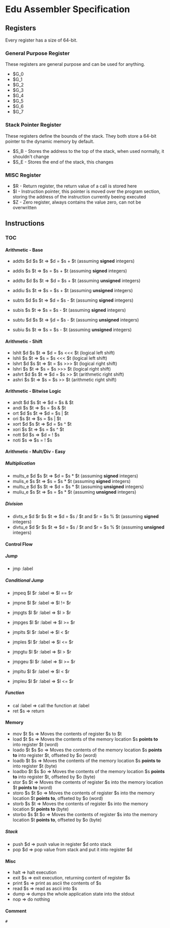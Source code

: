 # Edu Assembler Specification

## Registers

Every register has a size of 64-bit.

### General Purpose Register

These registers are general purpose and can be used for anything.

 * $G_0
 * $G_1
 * $G_2
 * $G_3
 * $G_4
 * $G_5
 * $G_6
 * $G_7

### Stack Pointer Register

These registers define the bounds of the stack. They both store a 64-bit pointer to the dynamic memory by default.

 * $S_B - Stores the address to the top of the stack, when used normally, it shouldn't change
 * $S_E - Stores the end of the stack, this changes

### MISC Register

 * $R - Return register, the return value of a call is stored here
 * $I - Instruction pointer, this pointer is moved over the program section, storing the address of the instruction currently beeing executed
 * $Z - Zero register, always contains the value zero, can not be overwritten

## Instructions

### TOC

#### Arithmetic - Base
 * addts $d $s $t => $d = $s + $t (assuming **signed** integers)
 * addis $s $t    => $s = $s + $t (assuming **signed** integers)
 * addtu $d $s $t => $d = $s + $t (assuming **unsigned** integers) 
 * addiu $s $t    => $s = $s + $t (assuming **unsigned** integers)

 * subts $d $s $t => $d = $s - $t (assuming **signed** integers)
 * subis $s $t    => $s = $s - $t (assuming **signed** integers)
 * subtu $d $s $t => §d = $s - $t (assuming **unsigned** integers)
 * subiu $s $t    => $s = $s - $t (assuming **unsigned** integers)

#### Arithmetic - Shift
 * lshlt $d $s $t => $d = $s <<< $t (logical left shift)
 * lshli $s $t    => $s = $s <<< $t (logical left shift)
 * lshrt $d $s $t => $t = $s >>> $t (logical right shift)
 * lshri $s $t    => $s = $s >>> $t (logical right shift)
 * ashrt $d $s $t => $d = $s >>  $t (arithmetic right shift)
 * ashri $s $t    => $s = $s >>  $t (arithmetic right shift)

#### Arithmetic - Bitwise Logic
 * andt $d $s $t  => $d = $s & $t
 * andi $s $t     => $s = $s & $t
 * ort  $d $s $t  => $d = $s | $t
 * ori  $s $t     => $s = $s | $t
 * xort $d $s $t  => $d = $s ^ $t
 * xori $s $t     => $s = $s ^ $t
 * nott $d $s     => $d = ! $s
 * noti $s        => $s = ! $s


#### Arithmetic - Mult/Div - Easy

##### Multiplication
 * mults_e $d $s $t => $d = $s * $t (assuming **signed** integers) 
 * mulis_e $s $t    => $s = $s * $t (assuming **signed** integers)
 * multu_e $d $s $t => $d = $s * $t (assuming **unsigned** integers)
 * muliu_e $s $t    => $s = $s * $t (assuming **unsigned** integers)

##### Division
 * divts_e $d $r $s $t => $d = $s / $t and $r = $s % $t (assuming **signed** integers)
 * divtu_e $d $r $s $t => $d = $s / $t and $r = $s % $t (assuming **unsigned** integers)

#### Control Flow

##### Jump
 * jmp :label

##### Conditional Jump
 * jmpeq  $l $r :label => $l == $r
 * jmpne  $l $r :label => $l != $r

 * jmpgts $l $r :label => $l >  $r
 * jmpges $l $r :label => $l >= $r
 * jmplts $l $r :label => $l <  $r
 * jmples $l $r :label => $l <= $r

 * jmpgtu $l $r :label => $l >  $r
 * jmpgeu $l $r :label => $l >= $r
 * jmpltu $l $r :label => $l <  $r
 * jmpleu $l $r :label => $l <= $r

##### Function
 * cal :label => call the function at :label
 * ret $s => return

#### Memory
 * mov    $t $s    => Moves the contents of register $s to $t
 * load   $t $s    => Moves the contents of the memory location $s **points to** into register $t                  (word)
 * loado  $t $s $o => Moves the contents of the memory location $s **points to** into register $t, offseted by $o  (word)
 * loadb  $t $s    => Moves the contents of the memory location $s **points to** into register $t                  (byte)
 * loadbo $t $s $o => Moves the contents of the memory location $s **points to** into register $t, offseted by $o  (byte)
 * stor   $s $t    => Moves the contents of register $s into the memory location $t **points to**                  (word)
 * storo  $s $t $o => Moves the contents of register $s into the memory location $t **points to**, offseted by $o  (word)
 * storb  $s $t    => Moves the contents of register $s into the memory location $t **points to**                  (byte)
 * storbo $s $t $o => Moves the contents of register $s into the memory location $t **points to**, offseted by $o  (byte)

##### Stack
 * push $d => push value in register $d onto stack
 * pop  $d => pop value from stack and put it into register $d

#### Misc
 * halt     => halt execution
 * exit  $s => exit execution, returning content of register $s 
 * print $s => print as ascii the contents of $s
 * read  $s => read  as ascii into $s
 * dump     => dumps the whole application state into the stdout
 * nop      => do nothing

#### Comment

`# `
